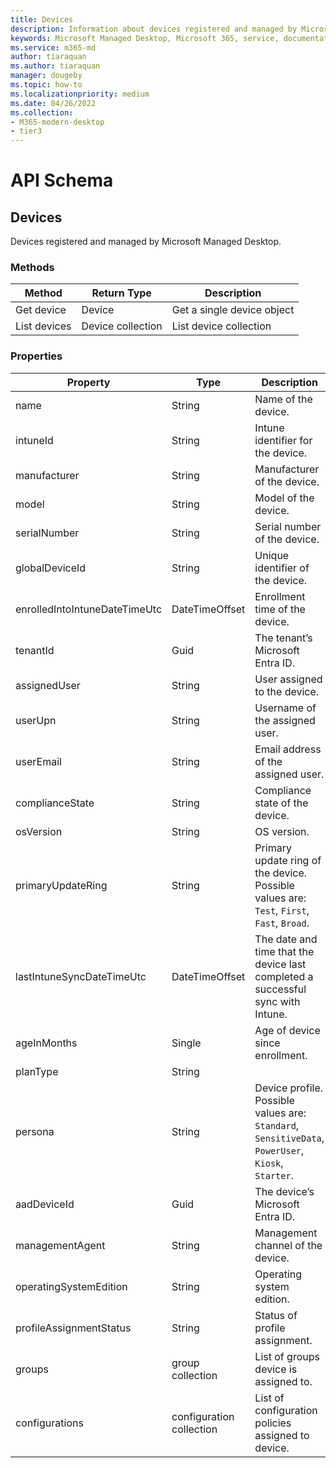 ```yaml
---
title: Devices
description: Information about devices registered and managed by Microsoft Managed Desktop.
keywords: Microsoft Managed Desktop, Microsoft 365, service, documentation
ms.service: m365-md
author: tiaraquan
ms.author: tiaraquan
manager: dougeby
ms.topic: how-to
ms.localizationpriority: medium
ms.date: 04/26/2022
ms.collection: 
- M365-modern-desktop
- tier3
---
```


# API Schema

## Devices

Devices registered and managed by Microsoft Managed Desktop.

### Methods

| Method | Return Type | Description |
| --- | --- | --- |
| Get device  | Device | Get a single device object |
| List devices | Device collection | List device collection |

### Properties

| Property | Type | Description   |
| --- | --- | --- |
| name  | String | Name of the device. |
| intuneId | String | Intune identifier for the device. |
| manufacturer | String  | Manufacturer of the device. |
| model | String | Model of the device. |
| serialNumber | String | Serial number of the device. |
| globalDeviceId | String | Unique identifier of the device. |
| enrolledIntoIntuneDateTimeUtc | DateTimeOffset | Enrollment time of the device. |
| tenantId  | Guid | The tenant’s Microsoft Entra ID. |
| assignedUser | String | User assigned to the device. |
| userUpn | String | Username of the assigned user. |
| userEmail | String | Email address of the assigned user. |
| complianceState | String | Compliance state of the device. |
| osVersion | String  | OS version. |
| primaryUpdateRing | String | Primary update ring of the device. Possible values are: `Test`, `First`, `Fast`, `Broad`. |
| lastIntuneSyncDateTimeUtc | DateTimeOffset | The date and time that the device last completed a successful sync with Intune. |
| ageInMonths | Single | Age of device since enrollment. |
| planType | String |  |
| persona  | String | Device profile. Possible values are: `Standard`, `SensitiveData`, `PowerUser`, `Kiosk`, `Starter`. |
| aadDeviceId | Guid | The device’s Microsoft Entra ID. |
| managementAgent | String  | Management channel of the device. |
| operatingSystemEdition | String | Operating system edition. |
| profileAssignmentStatus | String | Status of profile assignment. |
| groups | group collection | List of groups device is assigned to. |
| configurations | configuration collection | List of configuration policies assigned to device. |
